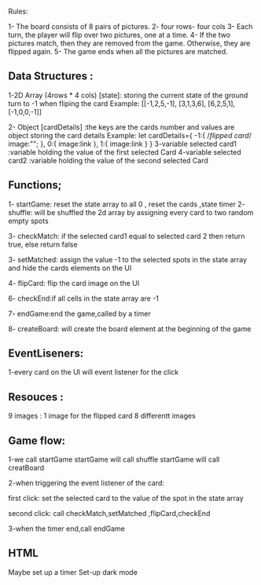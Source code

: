 Rules:

1- The board consists of 8 pairs of pictures.
2- four rows- four cols
3- Each turn, the player will flip over two pictures, one at a time.
4- If the two pictures match, then they are removed from the game. Otherwise, they are flipped again.
5- The game ends when all the pictures are matched.

## Data Structures :

1-2D Array (4rows \* 4 cols) [state]: storing the current state of the ground
turn to -1 when fliping the card
Example:
[[-1,2,5,-1],
[3,1,3,6],
[6,2,5,1],
[-1,0,0,-1]]

2- Object [cardDetails] :the keys are the cards number and values are object storing the
card details
Example:
let cardDetails={
-1:{ /_flipped card_/
image:"";
},
0:{
image:link
},
1:{
image:link
}
}
3-variable selected card1 :variable holding the value of the first selected Card
4-variable selected card2 :variable holding the value of the second selected Card

## Functions;

1- startGame: reset the state array to all 0 , reset the cards ,state timer
2- shuffle: will be shuffled the 2d array by assigning every card to two random empty spots

3- checkMatch: if the selected card1 equal to selected card 2
then return true, else return false

3- setMatched: assign the value -1 to the selected spots in the state array and
hide the cards elements on the UI

4- flipCard: flip the card image on the UI

6- checkEnd:if all cells in the state array are -1

7- endGame:end the game,called by a timer

8- createBoard: will create the board element at the beginning of the game

## EventLiseners:

1-every card on the UI will event listener for the click

## Resouces :

9 images :
1 image for the flipped card
8 differentt images

## Game flow:

1-we call startGame
startGame will call shuffle
startGame will call creatBoard

2-when triggering the event listener of the card:

first click:
set the selected card to the value of the spot in the state array

second click:
call checkMatch,setMatched ,flipCard,checkEnd

3-when the timer end,call endGame

## HTML

Maybe set up a timer
Set-up dark mode
